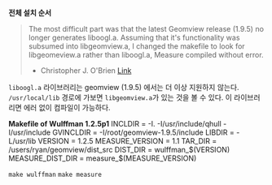 
**전체 설치 순서**





> The most difficult part was that the latest Geomview release (1.9.5) no longer generates liboogl.a. Assuming that it's functionality was subsumed into libgeomview.a, I changed the makefile to look for libgeomeview.a rather than liboogl.a, Measure compiled without error.
> 
> - Christopher J. O'Brien     [Link][1]

`liboogl.a` 라이브러리는 geomview (1.9.5) 에서는 더 이상 지원하지 않는다.
`/usr/local/lib` 경로에 가보면 `libgeomview.a`가 있는 것을 볼 수 있다.
이 라이브러리면 에러 없이 컴파일이 가능하다.


**Makefile of Wulffman 1.2.5p1**
	INCLDIR = -I. -I/usr/include/qhull -I/usr/include
	GVINCLDIR = -I/root/geomview-1.9.5/include
	LIBDIR = -L/usr/lib
	VERSION = 1.2.5
	MEASURE_VERSION = 1.1
	TAR_DIR = /users/ryan/geomview/dist_src
	DIST_DIR = wulffman_$(VERSION)
	MEASURE_DIST_DIR = measure_$(MEASURE_VERSION)

`make wulffman`
`make measure`

[1]:	https://sourceforge.net/p/geomview/mailman/message/29503281/
